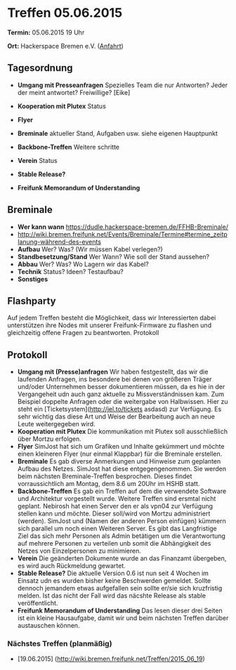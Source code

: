 # Treffen 05.06.2015

**Termin:** 05.06.2015 19 Uhr

**Ort:** Hackerspace Bremen e.V. ([Anfahrt](https://www.hackerspace-bremen.de/anfahrt/))

## Tagesordnung

* **Umgang mit Presseanfragen** Spezielles Team die nur Antworten? Jeder der meint antwortet? Freiwillige? [Eike]
* **Kooperation mit Plutex** Status

* **Flyer**

* **Breminale** aktueller Stand, Aufgaben usw. siehe eigenen Hauptpunkt
* **Backbone-Treffen** Weitere schritte
* **Verein** Status
* **Stable Release?**
* **Freifunk Memorandum of Understanding**

## Breminale
* **Wer kann wann** https://dudle.hackerspace-bremen.de/FFHB-Breminale/
* http://wiki.bremen.freifunk.net/Events/Breminale/Termine#termine_zeitplanung-während-des-events
* **Aufbau** Wer? Was? (Wir müssen Kabel verlegen?)
* **Standbesetzung/Stand** Wer Wann? Wie soll der Stand aussehen?
* **Abbau** Wer? Was? Wo Lagern wir das Kabel?
* **Technik** Status? Ideen? Testaufbau?
* **Sonstiges**

## Flashparty

Auf jedem Treffen besteht die Möglichkeit, dass wir Interessierten dabei unterstützen ihre Nodes mit unserer Freifunk-Firmware zu flashen und gleichzeitig offene Fragen zu beantworten.
Protokoll

## Protokoll

* **Umgang mit (Presse)anfragen** Wir haben festgestellt, das wir die laufenden Anfragen, ins besondere bei denen von größeren Träger und/oder Unternehmen besser dokumentieren müssen, da es hie in der Vergangeheit udn auch ganz aktuelle zu Missverständnissen kam. Zum Beispiel doppelte Anfragen oder die weitergabe von Halbwissen. Hier zu steht ein [Ticketsystem](http://jel.to/tickets asdasd) zur Verfügung. Es sehr wichtig das diese Art und Weise der Bearbeitung auch an neue Leute weitergegeben wird.
* **Kooperation mit Plutex** Die kommunikation mit Plutex soll ausschließlich über Mortzu erfolgen.
*  **Flyer** SimJost hat sich um Grafiken und Inhalte gekümmert und möchte einen kleineren Flyer (nur einmal Klappbar) für die Breminale erstellen.
*  **Breminale** Es gab diverse Anmerkungen und Hinweise zum geplanten Aufbau des Netzes. SimJost hat diese entgegengenommen. Sie werden beim nächsten Breminale-Treffen besprochen. Dieses findet vorraussichtlich am Montag, dem 8.6 um 20Uhr im HSHB statt.
*  **Backbone-Treffen** Es gab ein Treffen auf dem die verwendete Software und Architektur vorgestellt wurde. Weitere Treffen sind ersmtal nicht geplant. Nebirosh hat einen Server den er als vpn04 zur Verfügung stellen kann und möchte. Dieser soll/wird von Mortzu administriert (werden). SimJost und (Namen der anderen Person einfügen) kümmern sich parallel um noch einen Weiteren Server. Es gibt das Langfristige Ziel das sich mehr Personen als Admin betätigen um die Verantwortung auf mehrere Personen zu verteilen unb somit die Abhängigkeit des Netzes von Einzelpersonen zu minimieren.
*  **Verein** Die geänderten Dokumente wurde an das Finanzamt übergeben, es wird auch Rückmeldung gewartet.
*  **Stable Release?** Die aktuelle Version 0.6 ist nun seit 4 Wochen im Einsatz udn es wurden bisher keine Beschwerden gemeldet. Sollte dennoch jemandem etwas aufgefallen sein sollte er/sie sich kruzfristig melden. Ist das nicht der Fall wird das näcshte Release als stable veröffentlicht.
*  **Freifunk Memorandum of Understanding** Das lesen dieser drei Seiten ist ein kleine Hausaufgabe, damit wir und beim nächsten Treffen darüber austauschen können.

### Nächstes Treffen (planmäßig)

* [19.06.2015] (http://wiki.bremen.freifunk.net/Treffen/2015_06_19)
